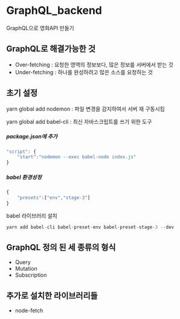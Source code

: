 # GraphQL_backend
GraphQL으로 영화API 만들기

## GraphQL로 해결가능한 것
- Over-fetching : 요청한 영역의 정보보다, 많은 정보를 서버에서 받는 것
- Under-fetching : 하나를 완성하려고 많은 소스를 요청하는 것

## 초기 설정

yarn global add nodemon
: 파일 변경을 감지하여서 서버 재 구동시킴

yarn global add babel-cli
: 최신 자바스크립트를 쓰기 위한 도구

##### package.json에 추가

```js
"script": {
    "start":"nodemon --exec babel-node index.js"
}
```

##### babel 환경성정

```js
{
    "presets":["env","stage-3"]
}
```

babel 라이브러리 설치

```js
yarn add babel-cli babel-preset-env babel-preset-stage-3 --dev
```

## GraphQL 정의 된 세 종류의 형식

- Query
- Mutation
- Subscription

## 추가로 설치한 라이브러리들

- node-fetch